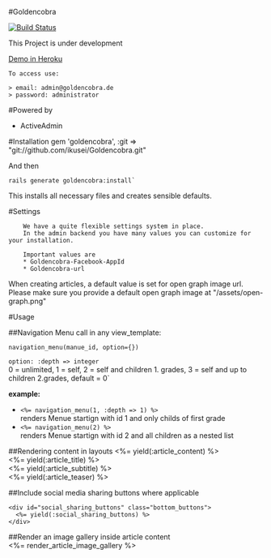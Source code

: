 #Goldencobra

[![Build Status](https://secure.travis-ci.org/ikusei/Goldencobra.png)](http://travis-ci.org/ikusei/Goldencobra)

This Project is under development

[Demo in Heroku](http://demo-goldencobra.herokuapp.com/admin)

```
To access use:

> email: admin@goldencobra.de
> password: administrator
```

#Powered by
- ActiveAdmin

#Installation
    gem 'goldencobra', :git => "git://github.com/ikusei/Goldencobra.git"  

And then  

    rails generate goldencobra:install`

This installs all necessary files and creates sensible defaults.
        
        
#Settings
        
        We have a quite flexible settings system in place.
        In the admin backend you have many values you can customize for your installation.  
        
        Important values are 
        * Goldencobra-Facebook-AppId
        * Goldencobra-url  


When creating articles, a default value is set for open graph image url. Please make sure you provide a default open graph image at "/assets/open-graph.png"
        

#Usage
        
##Navigation Menu
call in any view_template:  

    navigation_menu(manue_id, option={})
    
`option:
    :depth => integer`  
0 = unlimited, 1 = self, 2 = self and children 1. grades, 3 = self and up to children 2.grades,   default = 0`


**example:**

- `<%= navigation_menu(1, :depth => 1) %>`  
renders Menue startign with id 1 and only childs of first grade  
- `<%= navigation_menu(2) %>`  
 renders Menue startign with id 2 and all children as a nested list  
        
##Rendering content in layouts
    <%= yield(:article_content) %>  
    <%= yield(:article_title) %>    
    <%= yield(:article_subtitle) %>                         
    <%= yield(:article_teaser) %>  
        
##Include social media sharing buttons where applicable  
    
    <div id="social_sharing_buttons" class="bottom_buttons">  
      <%= yield(:social_sharing_buttons) %>  
    </div>  
  

##Render an image gallery inside article content      
    <%= render_article_image_gallery %>  
